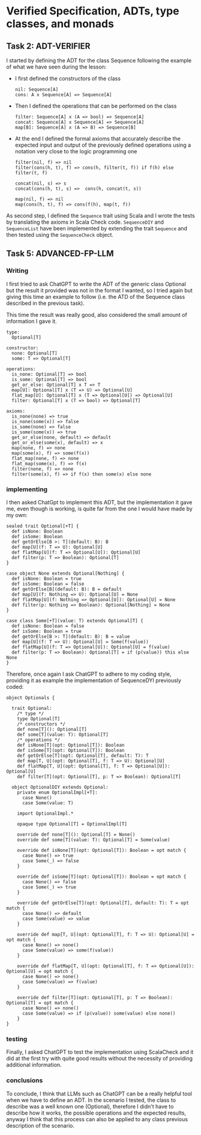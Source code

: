 # Verified Specification, ADTs, type classes, and monads

## Task 2: ADT-VERIFIER

I started by defining the ADT for the class Sequence following the example of what we have seen during the lesson:

- I first defined the constructors of the class
  ```
  nil: Sequence[A]
  cons: A x Sequence[A] => Sequence[A]
  ```
- Then I defined the operations that can be performed on the class
  ```
  filter: Sequence[A] x (A => bool) => Sequence[A]
  concat: Sequence[A] x Sequence[A] => Sequence[A]
  map[B]: Sequence[A] x (A => B) => Sequence[B]
  ```
- At the end I defined the formal axioms that accurately describe the expected input and output of the previously defined
  operations using a notation very close to the logic programming one
  ```
  filter(nil, f) => nil
  filter(cons(h, t), f) => cons(h, filter(t, f)) if f(h) else filter(t, f)

  concat(nil, s) => s
  concat(cons(h, t), s) =>  cons(h, concat(t, s))

  map(nil, f) => nil
  map(cons(h, t), f) => cons(f(h), map(t, f))
  ```

As second step, I defined the `Sequence` trait using Scala and I wrote the tests by translating the axioms in Scala Check code.
`SequenceDIY` and `SequenceList` have been implemented by extending the trait `Sequence` and then tested using the `SequenceCheck`
object.

## Task 5: ADVANCED-FP-LLM

### Writing

I first tried to ask ChatGPT to write the ADT of the generic class Optional but the result it provided was not in the format I wanted, so I tried again but
giving this time an example to follow (i.e. the ATD of the Sequence class described in the previous task).

This time the result was really good, also considered the small amount of information I gave it.

```
type:
  Optional[T]

constructor:
  none: Optional[T]
  some: T => Optional[T]

operations:
  is_none: Optional[T] => bool
  is_some: Optional[T] => bool
  get_or_else: Optional[T] x T => T
  map[U]: Optional[T] x (T => U) => Optional[U]
  flat_map[U]: Optional[T] x (T => Optional[U]) => Optional[U]
  filter: Optional[T] x (T => bool) => Optional[T]

axioms:
  is_none(none) => true
  is_none(some(x)) => false
  is_some(none) => false
  is_some(some(x)) => true
  get_or_else(none, default) => default
  get_or_else(some(x), default) => x
  map(none, f) => none
  map(some(x), f) => some(f(x))
  flat_map(none, f) => none
  flat_map(some(x), f) => f(x)
  filter(none, f) => none
  filter(some(x), f) => if f(x) then some(x) else none
```

### implementing

I then asked ChatGpt to implement this ADT, but the implementation it gave me, even though is working, is quite far from the one I
would have made by my own:

```
sealed trait Optional[+T] {
  def isNone: Boolean
  def isSome: Boolean
  def getOrElse[B >: T](default: B): B
  def map[U](f: T => U): Optional[U]
  def flatMap[U](f: T => Optional[U]): Optional[U]
  def filter(p: T => Boolean): Optional[T]
}

case object None extends Optional[Nothing] {
  def isNone: Boolean = true
  def isSome: Boolean = false
  def getOrElse[B](default: B): B = default
  def map[U](f: Nothing => U): Optional[U] = None
  def flatMap[U](f: Nothing => Optional[U]): Optional[U] = None
  def filter(p: Nothing => Boolean): Optional[Nothing] = None
}

case class Some[+T](value: T) extends Optional[T] {
  def isNone: Boolean = false
  def isSome: Boolean = true
  def getOrElse[B >: T](default: B): B = value
  def map[U](f: T => U): Optional[U] = Some(f(value))
  def flatMap[U](f: T => Optional[U]): Optional[U] = f(value)
  def filter(p: T => Boolean): Optional[T] = if (p(value)) this else None
}
```

Therefore, once again I ask ChatGPT to adhere to my coding style, providing it as example the implementation of SequenceDYI previously coded:

```
object Optionals {

  trait Optional:
    /* type */
    type Optional[T]
    /* constructors */
    def none[T](): Optional[T]
    def some[T](value: T): Optional[T]
    /* operations */
    def isNone[T](opt: Optional[T]): Boolean
    def isSome[T](opt: Optional[T]): Boolean
    def getOrElse[T](opt: Optional[T], default: T): T
    def map[T, U](opt: Optional[T], f: T => U): Optional[U]
    def flatMap[T, U](opt: Optional[T], f: T => Optional[U]): Optional[U]
    def filter[T](opt: Optional[T], p: T => Boolean): Optional[T]

  object OptionalDIY extends Optional:
    private enum OptionalImpl[+T]:
      case None()
      case Some(value: T)

    import OptionalImpl.*

    opaque type Optional[T] = OptionalImpl[T]

    override def none[T](): Optional[T] = None()
    override def some[T](value: T): Optional[T] = Some(value)

    override def isNone[T](opt: Optional[T]): Boolean = opt match {
      case None() => true
      case Some(_) => false
    }

    override def isSome[T](opt: Optional[T]): Boolean = opt match {
      case None() => false
      case Some(_) => true
    }

    override def getOrElse[T](opt: Optional[T], default: T): T = opt match {
      case None() => default
      case Some(value) => value
    }

    override def map[T, U](opt: Optional[T], f: T => U): Optional[U] = opt match {
      case None() => none()
      case Some(value) => some(f(value))
    }

    override def flatMap[T, U](opt: Optional[T], f: T => Optional[U]): Optional[U] = opt match {
      case None() => none()
      case Some(value) => f(value)
    }

    override def filter[T](opt: Optional[T], p: T => Boolean): Optional[T] = opt match {
      case None() => none()
      case Some(value) => if (p(value)) some(value) else none()
    }
}
```

### testing

Finally, I asked ChatGPT to test the implementation using ScalaCheck and it did at the first try with quite good results without
the necessity of providing additional information.

### conclusions

To conclude, I think that LLMs such as ChatGPT can be a really helpful tool when we have to define an ADT. In the scenario I tested, the class
to describe was a well known one (Optional), therefore I didn't have to describe  how it works, the possible operations and the expected results, anyway
I think that this process can also be applied to any class previous description of the scenario.